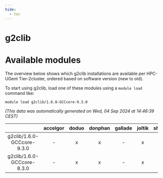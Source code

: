 ```yaml
---
hide:
  - toc
---
```


g2clib
======

# Available modules


The overview below shows which g2clib installations are available per HPC-UGent Tier-2cluster, ordered based on software version (new to old).

To start using g2clib, load one of these modules using a `module load` command like:

```shell
module load g2clib/1.6.0-GCCcore-9.3.0
```

*(This data was automatically generated on Wed, 04 Sep 2024 at 14:46:39 CEST)*  

| |accelgor|doduo|donphan|gallade|joltik|shinx|skitty|
| :---: | :---: | :---: | :---: | :---: | :---: | :---: | :---: |
|g2clib/1.6.0-GCCcore-9.3.0|-|x|x|-|x|-|x|
|g2clib/1.6.0-GCCcore-8.3.0|-|x|x|-|x|-|x|
